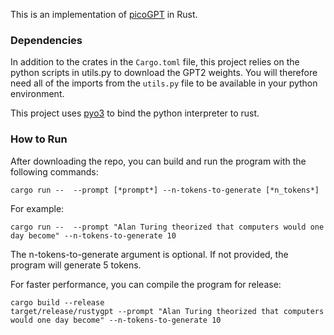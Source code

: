 This is an implementation of [picoGPT](https://github.com/jaymody/picoGPT) in Rust.

### Dependencies
In addition to the crates in the `Cargo.toml` file, this project relies on the python
scripts in utils.py to download the GPT2 weights. You will therefore need all of the
imports from the `utils.py` file to be available in your python environment.

This project uses [pyo3](https://pyo3.rs/v0.23.5/) to bind the python interpreter to rust.

### How to Run

After downloading the repo, you can build and run the program with the following commands:
```
cargo run --  --prompt [*prompt*] --n-tokens-to-generate [*n_tokens*]
```

For example:
```
cargo run --  --prompt "Alan Turing theorized that computers would one day become" --n-tokens-to-generate 10
```

The n-tokens-to-generate argument is optional. If not provided, the program will generate 5 tokens.

For faster performance, you can compile the program for release:
```
cargo build --release
target/release/rustygpt --prompt "Alan Turing theorized that computers would one day become" --n-tokens-to-generate 10
```